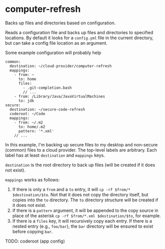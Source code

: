 # computer-refresh

Backs up files and directories based on configuration.

Reads a configuration file and backs up files and directories to specified locations. By default it looks for a `config.yml` file in the current directory, but can take a config file location as an argument.

Some example configuration will probably help

```
common:
  destination: ~/cloud-provider/computer-refresh
  mappings:
    - from: ~
      to: home
      files:
        - .git-completion.bash 
        // ...
    - from: /Library/Java/JavaVirtualMachines
      to: jdk
secure:
  destination: ~/secure-code-refresh
  coderoot: ~/Code
  mappings:
    - from: ~/.m2
      to: home/.m2
      pattern: '*.xml'
    // ...
```

In this example, I'm backing up secure files to my desktop and non-secure (common) files to a cloud provider. The top-level labels are arbitrary. Each label has at least `destination` and `mappings` keys. 

`destination` is the root directory to back up files (will be created if it does not exist).

`mappings` works as follows:

1. If there is only a `from` and a `to` entry, it will `cp -rf $from/* $destination/$to`. Not that it does not copy the directory itself, but copies into the `to` directory. The `to` directory structure will be created if it does not exist.
2. If there is a `pattern` argument, it will be appended to the copy source in place of the asterisk `cp -rf $from/*.xml $destination/$to`, for example.
3. If there is a `files` key, it will recursively copy each entry. If there is a nested entry (e.g., `foo/bar`), the `bar` directory will be ensured to exist before copying `bar`. 


TODO: coderoot (app config)